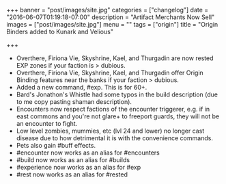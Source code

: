 +++
banner = "post/images/site.jpg"
categories = ["changelog"]
date = "2016-06-07T01:19:18-07:00"
description = "Artifact Merchants Now Sell"
images = ["post/images/site.jpg"]
menu = ""
tags = ["origin"]
title = "Origin Binders added to Kunark and Velious"

+++
* Overthere, Firiona Vie, Skyshrine, Kael, and Thurgadin are now rested EXP zones if your faction is > dubious.
* Overthere, Firiona Vie, Skyshrine, Kael, and Thurgadin offer Origin Binding features near the banks if your faction > dubious.
* Added a new command, #exp. This is for 60+.
* Bard's Jonathon's Whistle had some typos in the build description (due to me copy pasting shaman description).
* Encounters now respect factions of the encounter triggerer, e.g. if in east commons and you're not glare+ to freeport guards, they will not be an encounter to fight.
* Low level zombies, mummies, etc (lvl 24 and lower) no longer cast disease due to how detrimental it is with the convenience commands.
* Pets also gain #buff effects.
* #encounter now works as an alias for #encounters
* #build now works as an alias for #builds
* #experience now works as an alias for #exp
* #rest now works as an alias for #rested
<!--more-->